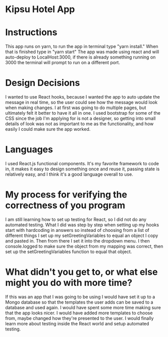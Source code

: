 # Kipsu Hotel App

# Instructions 
This app runs on yarn, to run the app in terminal type "yarn install." When that is finished type in "yarn start" The app was made using react and will auto-deploy to LocalHost:3000, if there is already something running on 3000 the terminal will prompt to run on a different port.

# Design Decisions
I wanted to use React hooks, because I wanted the app to auto update the message in real time, so the user could see how the message would look when making changes. I at first was going to do multiple pages, but ultimately felt it better to have it all in one. I used bootstrap for some of the CSS since the job I'm applying for is not a designer, so getting into small details of look was not as important to me as the functionality, and how easily I could make sure the app worked.

# Languages
I used React.js functional components. It's my favorite framework to code in, it makes it easy to design something once and reuse it, passing state is relatively easy, and I think it's a good language overall to use.

# My process for verifying the correctness of you program
I am still learning how to set up testing for React, so I did not do any automated testing. What I did was step by step when setting up my hooks start with hardcoding in answers so instead of choosing from a list of different things I set up my setGreetingVariables to equal an object I copy and pasted in. Then from there I set it into the dropdown menu. I then console.logged to make sure the object from my mapping was correct, then set up the setGreetingVariables function to equal that object. 

# What didn't you get to, or what else might you do with more time?
If this was an app that I was going to be using I would have set it up to a Mongo database so that the templates the user adds can be saved to a database and used again. I would have spent some more time making sure that the app looks nicer. I would have added more templates to choose from, maybe changed how they're presented to the user. I would finally learn more about testing inside the React world and setup automated testing.
